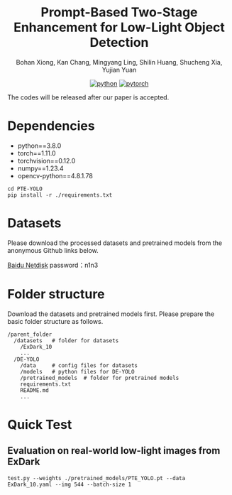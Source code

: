 <div align="center">

# Prompt-Based Two-Stage Enhancement for Low-Light Object Detection

Bohan Xiong, Kan Chang, Mingyang Ling, Shilin Huang, Shucheng Xia, Yujian Yuan

[![python](https://img.shields.io/badge/-Python_3.6_%7C_3.7-blue?logo=python&logoColor=white)](https://github.com/pre-commit/pre-commit)
[![pytorch](https://img.shields.io/badge/PyTorch-ee4c2c?logo=pytorch&logoColor=white)](https://pytorch.org/get-started/locally/)

</div>


The codes will be released after our paper is accepted.

# Dependencies

* python==3.8.0
* torch==1.11.0
* torchvision==0.12.0
* numpy==1.23.4
* opencv-python==4.8.1.78
  
```
cd PTE-YOLO
pip install -r ./requirements.txt
```

# Datasets
Please download the processed datasets and pretrained models from the anonymous Github links below.

[Baidu Netdisk](https://pan.baidu.com/s/1j_v8EdY9l0YXxkjq6lD66w) password：n1n3

# Folder structure
Download the datasets and pretrained models first. Please prepare the basic folder structure as follows.
```
/parent_folder
  /datasets   # folder for datasets 
    /ExDark_10
    ...
  /DE-YOLO
    /data     # config files for datasets
    /models   # python files for DE-YOLO
    /pretrained_models  # folder for pretrained models
    requirements.txt
    README.md
    ...
```

# Quick Test
## Evaluation on real-world low-light images from ExDark
```
test.py --weights ./pretrained_models/PTE_YOLO.pt --data ExDark_10.yaml --img 544 --batch-size 1
```
